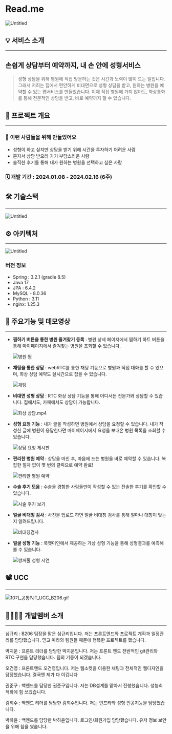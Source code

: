 # Read.me

![Untitled](readmeSource/Untitled.png)

## 💡 서비스 소개

---

## 손쉽게 상담부터 예약까지, 내 손 안에 성형서비스

> 성형 상담을 위해 병원에 직접 방문하는 것은 시간과 노력이 많이 드는 일입니다.
그래서 저희는 집에서 편안하게 비대면으로 성형 상담을 받고, 원하는 병원을 예약할 수 있는 
웹서비스를 만들었습니다.
이제 직접 병원에 가지 않아도, 화상통화를 통해 전문적인 상담을 받고, 바로 예약까지 할 수 있습니다.
> 

## 🔎 프로젝트 개요

---

### 🤔 이런 사람들을 위해 만들었어요

- 성형이 하고 싶지만 상담을 받기 위해 시간을 투자하기 어려운 사람
- 혼자서 상담 받으러 가기 부담스러운 사람
- 솔직한 후기를 통해 내가 원하는 병원을 선택하고 싶은 사람

### 🗓️ 개발 기간 : 2024.01.08 - 2024.02.16 (6주)

## 🛠️ 기술스택

---

![Untitled](readmeSource/기술스택.png)

## ⚙️ 아키텍처

---

![Untitled](readmeSource/아키텍쳐.png)

### 버전 정보

- Spring : 3.2.1 (gradle 8.5)
- Java 17
- JPA : 6.4.2
- MySQL - 8.0.36
- Python : 3.11
- nginx: 1.25.3

## 📕 주요기능 및 데모영상

---

- **찜하기 버튼을 통한 병원 즐겨찾기 등록** : 병원 상세 페이지에서 찜하기 하트 버튼을 통해 마이페이지에서 즐겨찾는 병원을 조회할 수 있습니다.
    
    ![병원 찜](readmeSource/병원%20찜.gif)
    
- **채팅을 통한 상담** : webRTC를 통한 채팅 기능으로 병원과 직접 대화를 할 수 있으며, 화상 상담 예약도 실시간으로 잡을 수 있습니다.
    
    ![채팅](readmeSource/채팅.gif)
    
- **비대면 성형 상담** : RTC 화상 상담 기능을 통해 어디서든 전문가와 상담할 수 있습니다. 집에서도, 카페에서도 상담이 가능합니다.
    
    ![화상 상담.mp4](readmeSource/화상_상담.gif)
    
- **성형 요청 기능** : 내가 글을 작성하면 병원에서 상담을 요청할 수 있습니다. 내가 작성한 글에 병원이 응답한다면 마이페이지에서 요청을 보내온 병원 목록을 조회할 수 있습니다.
    
    ![상담 요청 게시판](readmeSource/상담요청게시판.gif)
    
- **편리한 병원 예약** : 상담을 마친 후, 마음에 드는 병원을 바로 예약할 수 있습니다. 복잡한 절차 없이 몇 번의 클릭으로 예약 완료!
    
    ![편리한 병원 예약](readmeSource/편리한_병원_예약.gif)
    
- **수술 후기 모음** : 수술을 경험한 사람들만이 작성할 수 있는 진솔한 후기를 확인할 수 있습니다.
    
    ![시술 후기 보기](readmeSource/시술_후기_보기.gif)
    

- **얼굴 비대칭 검사** : 사진을 업로드 하면 얼굴 비대칭 검사를 통해 얼마나 대칭이 맞는지 알려드립니다.
    
    ![비대칭검사](readmeSource/비대칭검사.gif)
    
- **얼굴 성형 기능** : 룩엣미인에서 제공하는 가상 성형 기능을 통해 성형결과를 예측해 볼 수 있습니다.
    
    ![쌍꺼풀 성형 시연](readmeSource/쌍꺼풀_성형_시연.gif)
    

## 📽️ UCC

---

![10기_공통PJT_UCC_B206.gif](readmeSource/ucc.gif)

## 👨‍👩‍👧‍👧 개발멤버 소개

---

심규리 : B206 팀장을 맡은 심규리입니다. 저는 프론트엔드와 프로젝트 계획과 일정관리를  담당했습니다. 믿고 따라와 팀원들 때문에 행복한 프로젝트를 했습니다.

박지운 : 프론트 리더를 담당한 박지운입니다. 저는 프론트 엔드 전반적인 git관리와 RTC 구현을 담당했습니다. 팀의 기둥이 되겠습니다.

오건영 : 프론트엔드 오건영입니다. 저는 웹소켓을 이용한 채팅과 전체적인 웹디자인을 담당했습니다. 결국엔 제가 다 이깁니다

권준구 : 백엔드를 담당한 권준구입니다. 저는 DB설계를 맡아서 진행했습니다. 성능최적화에 힘 쓰겠습니다.

김희수 : 백엔드 리더를 담당한 김희수입니다. 저는 인프라와 성형 인공지능을 담당했습니다. 

박하윤 : 백엔드를 담당한 박하윤입니다. 로그인/회원가입 담당했습니다. 유저 정보 보안을 위해 힘을 썼습니다.